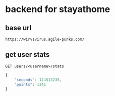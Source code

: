 # backend for stayathome

## base url

```
https://wirvsvirus.agile-punks.com/
```
## get user stats

```
GET users/<username>/stats
```

```javascript
{
    "seconds": 124513235,
    "points": 1341
}
```
